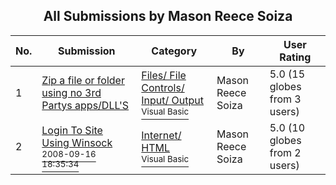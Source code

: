 ﻿<div align="center">

## All Submissions by Mason Reece Soiza

</div>

No.  | Submission | Category | By   | User Rating
---- | ---------- | -------- | ---- | -----------
1 | [Zip a file or folder using no 3rd Partys apps/DLL'S<br />](https://github.com/Planet-Source-Code/mason-reece-soiza-zip-a-file-or-folder-using-no-3rd-partys-apps-dll-s__1-71387) | [Files/ File Controls/ Input/ Output<br /><sup>Visual Basic</sup>](../ByCategory/files-file-controls-input-output__1-3.md) | Mason Reece Soiza | 5.0 (15 globes from 3 users)
2 | [Login To Site Using Winsock<br /><sup>2008-09-16 18:35:34</sup>](https://github.com/Planet-Source-Code/mason-reece-soiza-login-to-site-using-winsock__1-71096) | [Internet/ HTML<br /><sup>Visual Basic</sup>](../ByCategory/internet-html__1-34.md) | Mason Reece Soiza | 5.0 (10 globes from 2 users)
